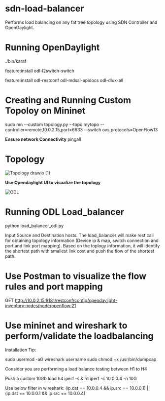 # sdn-load-balancer
Performs load balancing on any fat tree topology using SDN Controller and OpenDaylight.

# Running OpenDaylight
./bin/karaf

feature:install odl-l2switch-switch

feature:install odl-restconf odl-mdsal-apidocs odl-dlux-all

# Creating and Running Custom Topoloy on Mininet
sudo mn --custom topology.py --topo mytopo --controller=remote,10.0.2.15,port=6633 --switch ovs,protocols=OpenFlow13


**Ensure network Connectivity**
pingall

# Topology

![Topology drawio (1)](https://github.com/user-attachments/assets/2c592085-0e40-4270-a3ab-14f8d1d0f661)

**Use Opendaylight UI to visualize the topology**

![ODL](https://github.com/user-attachments/assets/99149ded-b7b2-4c60-93df-cb53a77f93d0)

# Running ODL Load_balancer
python load_balancer_odl.py

Input Source and Destination hosts. The load_balancer will make rest call for obtaining topology information (Device ip & map, switch connection and port and link port mapping). Based on the toplogy information,
it will identify the shortest path with smallest link cost and push the flow of the shortest path. 

# Use Postman to visualize the flow rules and port mapping
GET http://10.0.2.15:8181/restconf/config/opendaylight-inventory:nodes/node/openflow:21

# Use mininet and wireshark to perform/validate the loadbalancing
Installation Tip:

sudo usermod -aG wireshark username
sudo chmod +x /usr/bin/dumpcap

Consider you are performing a load balance testing between H1 to H4

Push a custom 10Gb load
h4 iperf -s &
h1 iperf -c 10.0.0.4 -n 10G

Use below filter in wireshark:
(ip.dst == 10.0.0.4 && ip.src == 10.0.0.1) || (ip.dst == 10.0.0.1 && ip.src == 10.0.0.4)









